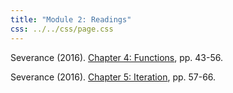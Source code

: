 ```yaml
---
title: "Module 2: Readings"
css: ../../css/page.css
---
```


Severance (2016). [Chapter 4: Functions](https://www.py4e.com/html3/04-functions), pp.  43-56.

Severance (2016). [Chapter 5: Iteration](https://www.py4e.com/html3/05-iterations), pp.  57-66.
